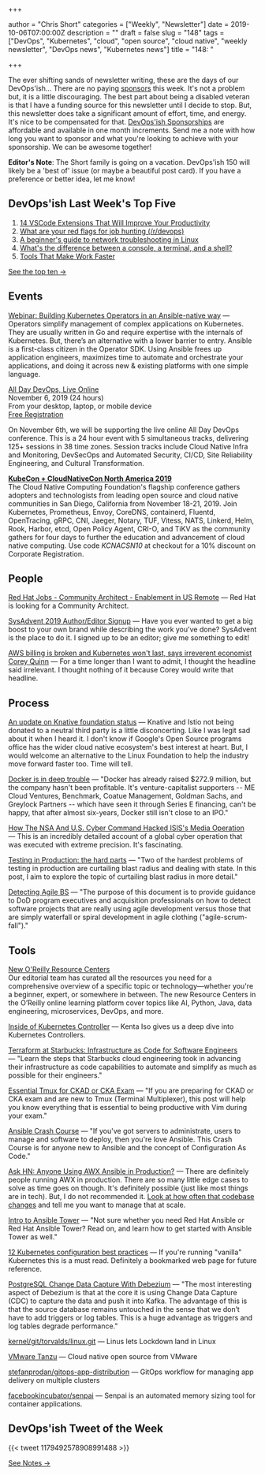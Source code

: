 +++

author = "Chris Short"
categories = ["Weekly", "Newsletter"]
date = 2019-10-06T07:00:00Z
description = ""
draft = false
slug = "148"
tags = ["DevOps", "Kubernetes", "cloud", "open source", "cloud native", "weekly newsletter", "DevOps news", "Kubernetes news"]
title = "148: "

+++

The ever shifting sands of newsletter writing, these are the days of our DevOps'ish... There are no paying [sponsors](https://devopsish.com/sponsor/) this week. It's not a problem but, it is a little discouraging. The best part about being a disabled veteran is that I have a funding source for this newsletter until I decide to stop. But, this newsletter does take a significant amount of effort, time, and energy. It's nice to be compensated for that. [DevOps'ish Sponsorships](https://devopsish.com/sponsor/) are affordable and available in one month increments. Send me a note with how long you want to sponsor and what you're looking to achieve with your sponsorship. We can be awesome together!

**Editor's Note**: The Short family is going on a vacation. DevOps'ish 150 will likely be a 'best of' issue (or maybe a beautiful post card). If you have a preference or better idea, let me know!

## DevOps'ish Last Week's Top Five

1. [14 VSCode Extensions That Will Improve Your Productivity](https://x-team.com/blog/14-vscode-extensions/)
1. [What are your red flags for job hunting (/r/devops)](https://www.reddit.com/r/devops/comments/d8onnc/what_are_your_red_flags_for_job_hunting/)
1. [A beginner's guide to network troubleshooting in Linux](https://www.redhat.com/sysadmin/beginners-guide-network-troubleshooting-linux)
1. [What's the difference between a console, a terminal, and a shell?](https://www.hanselman.com/blog/WhatsTheDifferenceBetweenAConsoleATerminalAndAShell.aspx)
1. [Tools That Make Work Faster](https://blog.softwaremill.com/tools-that-make-work-faster-2c089ac902c9)

[See the top ten →](https://devopsish.com/148/notes/)

## Events

[Webinar: Building Kubernetes Operators in an Ansible-native way](https://www.cncf.io/webinars/building-kubernetes-operators-in-an-ansible-native-way/) — Operators simplify management of complex applications on Kubernetes. They are usually written in Go and require expertise with the internals of Kubernetes. But, there’s an alternative with a lower barrier to entry. Ansible is a first-class citizen in the Operator SDK. Using Ansible frees up application engineers, maximizes time to automate and orchestrate your applications, and doing it across new & existing platforms with one simple language.

[All Day DevOps, Live Online](https://www.alldaydevops.com/)  
November 6, 2019 (24 hours)  
From your desktop, laptop, or mobile device  
[Free Registration](https://www.alldaydevops.com/register)

On November 6th, we will be supporting the live online All Day DevOps conference. This is a 24 hour event with 5 simultaneous tracks, delivering 125+ sessions in 38 time zones. Session tracks include Cloud Native Infra and Monitoring, DevSecOps and Automated Security, CI/CD, Site Reliability Engineering, and Cultural Transformation.

[**KubeCon + CloudNativeCon North America 2019**](https://cshort.co/kcna19)  
The Cloud Native Computing Foundation's flagship conference gathers adopters and technologists from leading open source and cloud native communities in San Diego, California from November 18-21, 2019. Join Kubernetes, Prometheus, Envoy, CoreDNS, containerd, Fluentd, OpenTracing, gRPC, CNI, Jaeger, Notary, TUF, Vitess, NATS, Linkerd, Helm, Rook, Harbor, etcd, Open Policy Agent, CRI-O, and TiKV as the community gathers for four days to further the education and advancement of cloud native computing. Use code *KCNACSN10* at checkout for a 10% discount on Corporate Registration.

## People

[Red Hat Jobs - Community Architect - Enablement in US Remote](https://us-redhat.icims.com/jobs/70360/community-architect---enablement/job) — Red Hat is looking for a Community Architect.

[SysAdvent 2019 Author/Editor Signup](https://devopsi.sh/sysadvent) — Have you ever wanted to get a big boost to your own brand while describing the work you've done? SysAdvent is the place to do it. I signed up to be an editor; give me something to edit!

[AWS billing is broken and Kubernetes won't last, says irreverent economist Corey Quinn](https://www.techrepublic.com/article/aws-billing-is-broken-and-kubernetes-wont-last-says-irreverent-economist-corey-quinn/) — For a time longer than I want to admit, I thought the headline said irrelevant. I thought nothing of it because Corey would write that headline.

## Process

[An update on Knative foundation status](https://groups.google.com/forum/m/#!topic/knative-dev/YmL2vgMC4rc) — Knative and Istio not being donated to a neutral third party is a little disconcerting. Like I was legit sad about it when I heard it. I don't know if Google's Open Source programs office has the wider cloud native ecosystem's best interest at heart. But, I would welcome an alternative to the Linux Foundation to help the industry move forward faster too. Time will tell.

[Docker is in deep trouble](https://www.zdnet.com/article/docker-is-in-deep-trouble/) — "Docker has already raised $272.9 million, but the company hasn't been profitable. It's venture-capitalist supporters -- ME Cloud Ventures, Benchmark, Coatue Management, Goldman Sachs, and Greylock Partners -- which have seen it through Series E financing, can't be happy, that after almost six-years, Docker still isn't close to an IPO."

[How The NSA And U.S. Cyber Command Hacked ISIS's Media Operation](https://www.npr.org/2019/09/26/763545811/how-the-u-s-hacked-isis) — This is an incredibly detailed account of a global cyber operation that was executed with extreme precision. It's fascinating.

[Testing in Production: the hard parts](https://medium.com/@copyconstruct/testing-in-production-the-hard-parts-3f06cefaf592) — "Two of the hardest problems of testing in production are curtailing blast radius and dealing with state. In this post, I aim to explore the topic of curtailing blast radius in more detail."

[Detecting Agile BS](https://devopsish.com/pdf/DIB_DETECTING_AGILE_BS_2018.10.05.PDF) — "The purpose of this document is to provide guidance to DoD program executives and acquisition professionals on how to detect software projects that are really using agile development versus those that are simply waterfall or spiral development in agile clothing ("agile-scrum-fall")."

## Tools

[New O'Reilly Resource Centers](https://www.oreilly.com/pub/cpc/268257)  
Our editorial team has curated all the resources you need for a comprehensive overview of a specific topic or technology—whether you're a beginner, expert, or somewhere in between. The new Resource Centers in the O’Reilly online learning platform cover topics like AI, Python, Java, data engineering, microservices, DevOps, and more.

[Inside of Kubernetes Controller](https://speakerdeck.com/govargo/inside-of-kubernetes-controller) — Kenta Iso gives us a deep dive into Kubernetes Controllers.

[Terraform at Starbucks: Infrastructure as Code for Software Engineers](https://www.hashicorp.com/resources/terraform-at-starbucks-infrastructure-as-code-for-software-engineers) — "Learn the steps that Starbucks cloud engineering took in advancing their infrastructure as code capabilities to automate and simplify as much as possible for their engineers."

[Essential Tmux for CKAD or CKA Exam](https://blog.codonomics.com/2019/09/essential-tmux-for-ckad-or-cka-exam.html) — "If you are preparing for CKAD or CKA exam and are new to Tmux (Terminal Multiplexer), this post will help you know everything that is essential to being productive with Vim during your exam."

[Ansible Crash Course](https://www.thecloud.coach/ansible-crash-course) — "If you've got servers to administrate, users to manage and software to deploy, then you're love Ansible. This Crash Course is for anyone new to Ansible and the concept of Configuration As Code."

[Ask HN: Anyone Using AWX Ansible in Production?](https://news.ycombinator.com/item?id=21137466) — There are definitely people running AWX in production. There are so many little edge cases to solve as time goes on though. It's definitely possible (just like most things are in tech). But, I do not recommended it. [Look at how often that codebase changes](https://github.com/ansible/awx/commits/devel) and tell me you want to manage that at scale.

[Intro to Ansible Tower](https://www.redhat.com/sysadmin/intro-ansible-tower) — "Not sure whether you need Red Hat Ansible or Red Hat Ansible Tower? Read on, and learn how to get started with Ansible Tower as well."

[12 Kubernetes configuration best practices](https://www.stackrox.com/post/2019/09/12-kubernetes-configuration-best-practices/) — If you're running "vanilla" Kubernetes this is a must read. Definitely a bookmarked web page for future reference.

[PostgreSQL Change Data Capture With Debezium](https://info.crunchydata.com/blog/postgresql-change-data-capture-with-debezium) — "The most interesting aspect of Debezium is that at the core it is using Change Data Capture (CDC) to capture the data and push it into Kafka. The advantage of this is that the source database remains untouched in the sense that we don’t have to add triggers or log tables. This is a huge advantage as triggers and log tables degrade performance."

[kernel/git/torvalds/linux.git](https://git.kernel.org/pub/scm/linux/kernel/git/torvalds/linux.git/commit/?id=aefcf2f4b58155d27340ba5f9ddbe9513da8286d) — Linus lets Lockdown land in Linux

[VMware Tanzu](https://github.com/vmware-tanzu) — Cloud native open source from VMware

[stefanprodan/gitops-app-distribution](https://github.com/stefanprodan/gitops-app-distribution) — GitOps workflow for managing app delivery on multiple clusters

[facebookincubator/senpai](https://github.com/facebookincubator/senpai) — Senpai is an automated memory sizing tool for container applications.

## DevOps'ish Tweet of the Week

{{< tweet 1179492578908991488 >}}

[See Notes →](https://devopsish.com/148/notes/)
